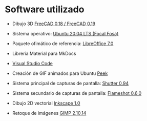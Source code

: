 # Software utilizado

* Dibujo 3D [FreeCAD 0.18 / FreeCAD 0.19](https://www.freecadweb.org/)
  
* Sistema operativo: [Ubuntu 20.04 LTS (Focal Fosa)](https://releases.ubuntu.com/bionic/)
  
* Paquete ofimático de referencia: [LibreOffice 7.0](https://es.libreoffice.org/)
  
* Librería Material para MkDocs
  
* [Visual Studio Code](https://code.visualstudio.com/)
  
* Creación de GIF animados para Ubuntu [Peek](https://ubunlog.com/peek-gif-animados-ubuntu/)
  
* Sistema principal de capturas de pantalla: [Shutter 0.94](http://shutter-project.org)
  
* Sistema secundario de capturas de pantalla: [Flameshot 0.6.0](https://flameshot.js.org/#/?id=flameshot-060)
  
* Dibujo 2D vectorial [Inkscape 1.0](https://inkscape.org/es/)

* Retoque de imágenes [GIMP 2.10.14](https://www.gimp.org/)